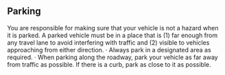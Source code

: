 ## Parking
You are responsible for making sure that your vehicle is not a hazard when it is parked. A parked vehicle must be in a place that is (1) far enough from any travel lane to avoid interfering with traffic and (2) visible to vehicles approaching from either direction.
· Always park in a designated area as required.
· When parking along the roadway, park your vehicle as far away from traffic as possible. If there is a curb, park as close to it as possible.